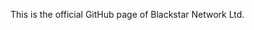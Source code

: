 This is the official GitHub page of Blackstar Network Ltd. 

<!---
blackstarnet/blackstarnet is a ✨ special ✨ repository because its `README.md` (this file) appears on your GitHub profile.
You can click the Preview link to take a look at your changes.
--->
